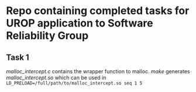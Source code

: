 # Repo containing completed tasks for UROP application to Software Reliability Group

## Task 1
*malloc\_intercept.c* contains the wrapper function to malloc. 
*make* generates *malloc_intercept.so* which can be used in
```LD_PRELOAD=/full/path/to/malloc_intercept.so seq 1 5```
